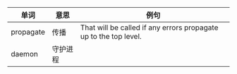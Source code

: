 | 单词        | 意思   | 例句                                                               |
| --------- | ---- | ---------------------------------------------------------------- |
| propagate | 传播   | That will be called if any errors propagate up to the top level. |
| daemon    | 守护进程 |                                                                  |
